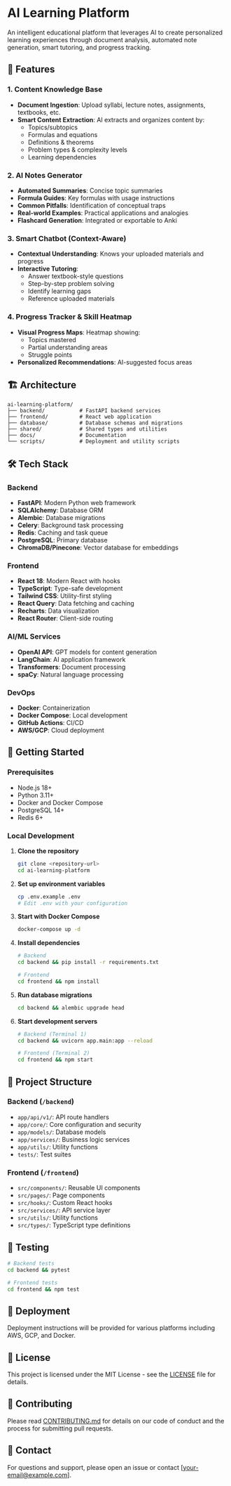 # AI Learning Platform

An intelligent educational platform that leverages AI to create personalized learning experiences through document analysis, automated note generation, smart tutoring, and progress tracking.

## 🚀 Features

### 1. Content Knowledge Base
- **Document Ingestion**: Upload syllabi, lecture notes, assignments, textbooks, etc.
- **Smart Content Extraction**: AI extracts and organizes content by:
  - Topics/subtopics
  - Formulas and equations
  - Definitions & theorems
  - Problem types & complexity levels
  - Learning dependencies

### 2. AI Notes Generator
- **Automated Summaries**: Concise topic summaries
- **Formula Guides**: Key formulas with usage instructions
- **Common Pitfalls**: Identification of conceptual traps
- **Real-world Examples**: Practical applications and analogies
- **Flashcard Generation**: Integrated or exportable to Anki

### 3. Smart Chatbot (Context-Aware)
- **Contextual Understanding**: Knows your uploaded materials and progress
- **Interactive Tutoring**: 
  - Answer textbook-style questions
  - Step-by-step problem solving
  - Identify learning gaps
  - Reference uploaded materials

### 4. Progress Tracker & Skill Heatmap
- **Visual Progress Maps**: Heatmap showing:
  - Topics mastered
  - Partial understanding areas
  - Struggle points
- **Personalized Recommendations**: AI-suggested focus areas

## 🏗️ Architecture

```
ai-learning-platform/
├── backend/           # FastAPI backend services
├── frontend/          # React web application
├── database/          # Database schemas and migrations
├── shared/            # Shared types and utilities
├── docs/              # Documentation
└── scripts/           # Deployment and utility scripts
```

## 🛠️ Tech Stack

### Backend
- **FastAPI**: Modern Python web framework
- **SQLAlchemy**: Database ORM
- **Alembic**: Database migrations
- **Celery**: Background task processing
- **Redis**: Caching and task queue
- **PostgreSQL**: Primary database
- **ChromaDB/Pinecone**: Vector database for embeddings

### Frontend
- **React 18**: Modern React with hooks
- **TypeScript**: Type-safe development
- **Tailwind CSS**: Utility-first styling
- **React Query**: Data fetching and caching
- **Recharts**: Data visualization
- **React Router**: Client-side routing

### AI/ML Services
- **OpenAI API**: GPT models for content generation
- **LangChain**: AI application framework
- **Transformers**: Document processing
- **spaCy**: Natural language processing

### DevOps
- **Docker**: Containerization
- **Docker Compose**: Local development
- **GitHub Actions**: CI/CD
- **AWS/GCP**: Cloud deployment

## 🚦 Getting Started

### Prerequisites
- Node.js 18+
- Python 3.11+
- Docker and Docker Compose
- PostgreSQL 14+
- Redis 6+

### Local Development

1. **Clone the repository**
   ```bash
   git clone <repository-url>
   cd ai-learning-platform
   ```

2. **Set up environment variables**
   ```bash
   cp .env.example .env
   # Edit .env with your configuration
   ```

3. **Start with Docker Compose**
   ```bash
   docker-compose up -d
   ```

4. **Install dependencies**
   ```bash
   # Backend
   cd backend && pip install -r requirements.txt
   
   # Frontend
   cd frontend && npm install
   ```

5. **Run database migrations**
   ```bash
   cd backend && alembic upgrade head
   ```

6. **Start development servers**
   ```bash
   # Backend (Terminal 1)
   cd backend && uvicorn app.main:app --reload
   
   # Frontend (Terminal 2)
   cd frontend && npm start
   ```

## 📁 Project Structure

### Backend (`/backend`)
- `app/api/v1/`: API route handlers
- `app/core/`: Core configuration and security
- `app/models/`: Database models
- `app/services/`: Business logic services
- `app/utils/`: Utility functions
- `tests/`: Test suites

### Frontend (`/frontend`)
- `src/components/`: Reusable UI components
- `src/pages/`: Page components
- `src/hooks/`: Custom React hooks
- `src/services/`: API service layer
- `src/utils/`: Utility functions
- `src/types/`: TypeScript type definitions

## 🧪 Testing

```bash
# Backend tests
cd backend && pytest

# Frontend tests
cd frontend && npm test
```

## 🚀 Deployment

Deployment instructions will be provided for various platforms including AWS, GCP, and Docker.

## 📝 License

This project is licensed under the MIT License - see the [LICENSE](LICENSE) file for details.

## 🤝 Contributing

Please read [CONTRIBUTING.md](CONTRIBUTING.md) for details on our code of conduct and the process for submitting pull requests.

## 📧 Contact

For questions and support, please open an issue or contact [your-email@example.com].
